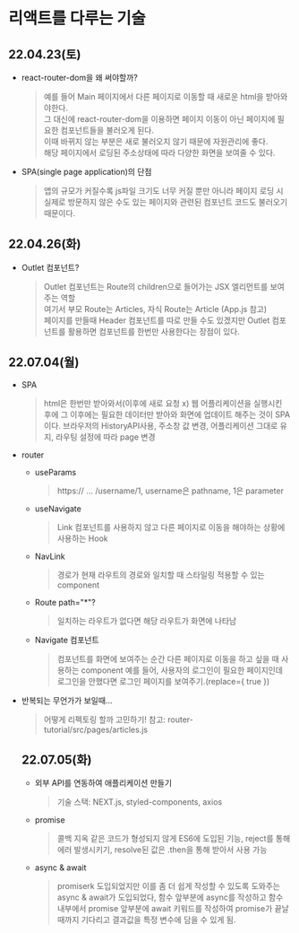 # 리액트를 다루는 기술

## 22.04.23(토)

- react-router-dom을 왜 써야할까?

  > 예를 들어 Main 페이지에서 다른 페이지로 이동할 때 새로운 html을 받아와야한다. <br>
  > 그 대신에 react-router-dom을 이용하면 페이지 이동이 아닌 페이지에 필요한 컴포넌트들을 불러오게 된다. <br>
  > 이때 바뀌지 않는 부분은 새로 불러오지 않기 때문에 자원관리에 좋다. <br>
  > 해당 페이지에서 로딩된 주소상태에 따라 다양한 화면을 보여줄 수 있다. <br>

- SPA(single page application)의 단점

  > 앱의 규모가 커질수록 js파일 크기도 너무 커질 뿐만 아니라 페이지 로딩 시 실제로 방문하지 않은 수도 있는 페이지와 관련된 컴포넌트 코드도 불러오기 때문이다.

## 22.04.26(화)

- Outlet 컴포넌트?

  > Outlet 컴포넌트는 Route의 children으로 들어가는 JSX 엘리먼트를 보여주는 역할 <br>
  > 여기서 부모 Route는 Articles, 자식 Route는 Article (App.js 참고) <br>
  > 페이지를 만들때 Header 컴포넌트를 따로 만들 수도 있겠지만 Outlet 컴포넌트를 활용하면 컴포넌트를 한번만 사용한다는 장점이 있다.<br>

## 22.07.04(월)

- SPA

  > html은 한번만 받아와서(이후에 새로 요청 x) 웹 어플리케이션을 실행시킨 후에 그 이후에는 필요한 데이터만 받아와 화면에 업데이트 해주는 것이 SPA이다.
  > 브라우저의 HistoryAPI사용, 주소창 값 변경, 어플리케이션 그대로 유지, 라우팅 설정에 따라 page 변경

- router

  - useParams

    > https:// ... /username/1, username은 pathname, 1은 parameter

  - useNavigate

    > Link 컴포넌트를 사용하지 않고 다른 페이지로 이동을 해야하는 상황에 사용하는 Hook

  - NavLink

    > 경로가 현재 라우트의 경로와 일치할 때 스타일링 적용할 수 있는 component

  - Route path="\*"?

    > 일치하는 라우트가 없다면 해당 라우트가 화면에 나타남

  - Navigate 컴포넌트

    > 컴포넌트를 화면에 보여주는 순간 다른 페이지로 이동을 하고 싶을 때 사용하는 component
    > 예를 들어, 사용자의 로그인이 필요한 페이지인데 로그인을 안했다면 로그인 페이지를 보여주기.(replace={ true })

- 반복되는 무언가가 보일때...

  > 어떻게 리펙토링 할까 고민하기! 참고: router-tutorial/src/pages/articles.js

  ## 22.07.05(화)

  - 외부 API를 연동하여 애플리케이션 만들기

    > 기술 스택: NEXT.js, styled-components, axios

  - promise

    > 콜백 지옥 같은 코드가 형성되지 않게 ES6에 도입된 기능, reject를 통해 에러 발생시키기, resolve된 값은 .then을 통해 받아서 사용 가능

  - async & await

    > promiserk 도입되었지만 이를 좀 더 쉽게 작성할 수 있도록 도와주는 async & await가 도입되었다, 함수 앞부분에 async를 작성하고 함수 내부에서 promise 앞부분에 await 키워드를 작성하여 promise가 끝날때까지 기다리고 결과값을 특정 변수에 담을 수 있게 됨.
